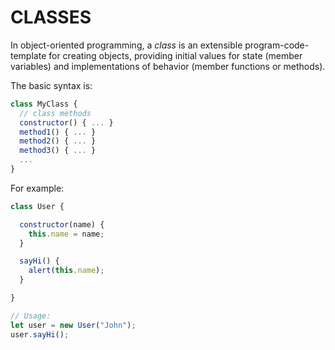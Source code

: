 # CLASSES

In object-oriented programming, a *class* is an extensible program-code-template for creating objects, providing initial values for state (member variables) and implementations of behavior (member functions or methods).

The basic syntax is:

```js
class MyClass {
  // class methods
  constructor() { ... }
  method1() { ... }
  method2() { ... }
  method3() { ... }
  ...
}
```

For example:

```js
class User {

  constructor(name) {
    this.name = name;
  }

  sayHi() {
    alert(this.name);
  }

}

// Usage:
let user = new User("John");
user.sayHi();
```
